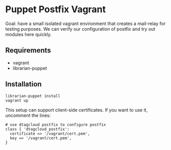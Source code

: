# Puppet Postfix Vagrant

Goal: have a small isolated vagrant environment that creates a mail-relay for testing purposes. We can verify our configuration of postfix and try out modules here quickly.

## Requirements

* vagrant
* librarian-puppet

## Installation

    librarian-puppet install 
    vagrant up

This setup can support client-side certificates. If you want to use it, uncomment the lines:

    # use dtagcloud postfix to configure postfix
    class { 'dtagcloud_postfix':
      certificate => '/vagrant/cert.pem',
      key => '/vagrant/cert.pem',
    }
